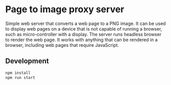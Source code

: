 # Page to image proxy server

Simple web server that converts a web page to a PNG image.
It can be used to display web pages on a device that is not capable of running a browser, such as micro-controller with a display.
The server runs headless browser to render the web page.
It works with anything that can be rendered in a browser, including web pages that require JavaScript.

## Development

```bash
npm install
npm run start
```
